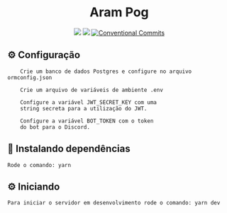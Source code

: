 <h1 align="center">Aram Pog</h1>

<p align="center">
  <a href="./CONTRIBUTING.md"><img src="https://img.shields.io/badge/PRs-welcome-brightgreen.svg?style=flat" /></a>
  <a href="https://github.com/Thream/socketio-jwt/actions/workflows/build.yml"><img src="https://github.com/Thream/socketio-jwt/actions/workflows/build.yml/badge.svg?branch=develop" /></a>
  <a href="https://conventionalcommits.org"><img src="https://img.shields.io/badge/Conventional%20Commits-1.0.0-yellow.svg" alt="Conventional Commits" /></a>
</p>

## ⚙️ Configuração
```
    Crie um banco de dados Postgres e configure no arquivo ormconfig.json
```
```
    Crie um arquivo de variáveis de ambiente .env
```
```
    Configure a variável JWT_SECRET_KEY com uma 
    string secreta para a utilização do JWT.
```
```
    Configure a variável BOT_TOKEN com o token
    do bot para o Discord.
```

## 💾 Instalando dependências

```
Rode o comando: yarn
```

## ⚙️ Iniciando
```
Para iniciar o servidor em desenvolvimento rode o comando: yarn dev
```
